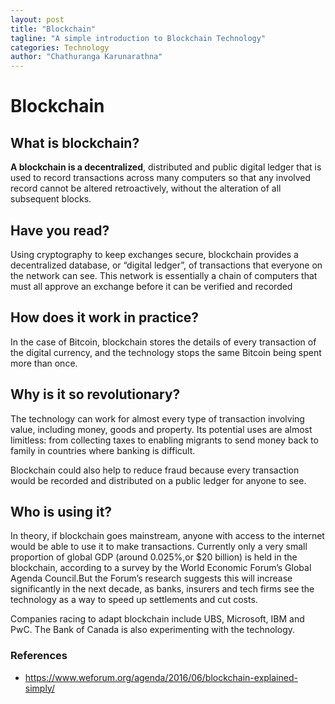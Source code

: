 ```yaml
---
layout: post
title: "Blockchain"
tagline: "A simple introduction to Blockchain Technology"
categories: Technology
author: "Chathuranga Karunarathna"
---
```


# Blockchain

## What is blockchain?

**A blockchain is a decentralized**, distributed and public digital ledger that is used to record transactions across many computers so that any involved record cannot be altered retroactively, without the alteration of all subsequent blocks. 

## Have you read?

Using cryptography to keep exchanges secure, blockchain provides a decentralized database, or “digital ledger”, of transactions that everyone on the network can see. This network is essentially a chain of computers that must all approve an exchange before it can be verified and recorded

## How does it work in practice?

In the case of Bitcoin, blockchain stores the details of every transaction of the digital currency, and the technology stops the same Bitcoin being spent more than once.

## Why is it so revolutionary?

The technology can work for almost every type of transaction involving value, including money, goods and property. Its potential uses are almost limitless: from collecting taxes to enabling migrants to send money back to family in countries where banking is difficult.

Blockchain could also help to reduce fraud because every transaction would be recorded and distributed on a public ledger for anyone to see.

## Who is using it?

In theory, if blockchain goes mainstream, anyone with access to the internet would be able to use it to make transactions.
Currently only a very small proportion of global GDP (around 0.025%,or $20 billion) is held in the blockchain, according to a survey by the World Economic Forum’s Global Agenda Council.But the Forum’s research suggests this will increase significantly in the next decade, as banks, insurers and tech firms see the technology as a way to speed up settlements and cut costs.

Companies racing to adapt blockchain include UBS, Microsoft, IBM and PwC. The Bank of Canada is also experimenting with the technology.

### References

- https://www.weforum.org/agenda/2016/06/blockchain-explained-simply/
